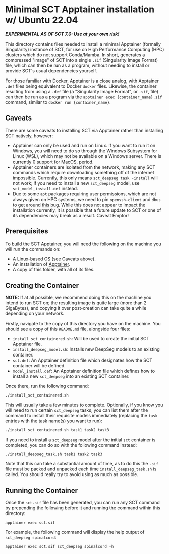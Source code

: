 # Minimal SCT Apptainer installation w/ Ubuntu 22.04

**_EXPERIMENTAL AS OF SCT 7.0: Use at your own risk!_**

This directory contains files needed to install a minimal Apptainer (formally Singularity) instance of SCT, for use on High Performance Computing (HPC) clusters which do not support Conda/Mamba. In short, generates a compressed "image" of SCT into a single `.sif` (Singularity Image Format) file, which can then be run as a program, without needing to install or provide SCT's usual dependencies yourself.

For those familiar with Docker, Apptainer is a close analog, with Apptainer `.def` files being equivalent to Docker `docker` files. Likewise, the container resulting from using a `.def` file (a "Singularity Image Format", or `.sif`, file) can then be run as a program via the `apptainer exec {container_name}.sif` command, similar to `docker run {container_name}`.

## Caveats

There are some caveats to installing SCT via Apptainer rather than installing SCT natively, however: 

* Apptainer can only be used and run on Linux. If you want to run it on Windows, you will need to do so through the Windows Subsystem for Linux (WSL), which may not be available on a Windows server. There is currently 0 support for MacOS, period.
* Apptainer containers are isolated from the network, making any SCT commands which require downloading something off of the internet impossible. Currently, this only means `sct_deepseg task -install` will not work; if you need to install a new `sct_deepseg` model, use `sct_model_install.def` instead.
* Due to some `apt` packages requiring user permissions, which are not always given on HPC systems, we need to pin `openssh-client` and `dbus` to get around [this](https://github.com/apptainer/apptainer/issues/1822#issuecomment-2051581258) bug. While this does not appear to impact the installation currently, it is possible that a future update to SCT or one of its dependencies may break as a result. Caveat Emptor!

## Prerequisites

To build the SCT Apptainer, you will need the following on the machine you will run the commands on:

* A Linux-based OS (see Caveats above).
* An installation of [Apptainer](https://apptainer.org/docs/admin/main/installation.html).
* A copy of this folder, with all of its files.

## Creating the Container

**NOTE:** If at all possible, we recommend doing this on the machine you intend to run SCT on; the resulting image is quite large (more than 2 GigaBytes), and copying it over post-creation can take quite a while depending on your network.

Firstly, navigate to the copy of this directory you have on the machine. You should see a copy of this `README.md` file, alongside four files: 
* `install_sct_containered.sh`: Will be used to create the initial SCT Apptainer file.
* `install_deepseg_model.sh`: Installs new DeepSeg models to an existing container.
* `sct.def`: An Apptainer definition file which designates how the SCT container will be defined.
* `model_install.def`: An Apptainer definition file which defines how to install a new `sct_deepseg` into an existing SCT container.

Once there, run the following command:

    ./install_sct_containered.sh

This will usually take a few minutes to complete. Optionally, if you know you will need to run certain `sct_deepseg` tasks, you can list them after the command to install their requisite models immediately (replacing the `task` entries with the task name(s) you want to run):

    ./install_sct_containered.sh task1 task2 task3

If you need to install a `sct_deepseg` model after the initial `sct` container is completed, you can do so with the following command instead: 

    ./install_deepseg_task.sh task1 task2 task3

Note that this can take a substantial amount of time, as to do this the `.sif` file must be packed and unpacked each time `install_deepseg_task.sh` is called. You should really try to avoid using as much as possible. 

## Running the Container

Once the `sct.sif` file has been generated, you can run any SCT command by prepending the following before it and running the command within this directory:

    apptainer exec sct.sif

For example, the following command will display the help output of `sct_deepseg spinalcord`:

    apptainer exec sct.sif sct_deepseg spinalcord -h    
